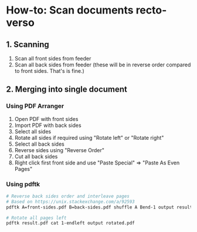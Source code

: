 # How-to: Scan documents recto-verso

## 1. Scanning

1. Scan all front sides from feeder
2. Scan all back sides from feeder (these will be in reverse order compared to front sides. That's is fine.)

## 2. Merging into single document

### Using PDF Arranger

1. Open PDF with front sides
2. Import PDF with back sides
3. Select all sides
4. Rotate all sides if required using "Rotate left" or "Rotate right"
5. Select all back sides
6. Reverse sides using "Reverse Order"
7. Cut all back sides
8. Right click first front side and use "Paste Special" => "Paste As Even Pages"

### Using pdftk

```bash
# Reverse back sides order and interleave pages
# Based on https://unix.stackexchange.com/a/92593
pdftk A=front-sides.pdf B=back-sides.pdf shuffle A Bend-1 output result.pdf

# Rotate all pages left
pdftk result.pdf cat 1-endleft output rotated.pdf
```
